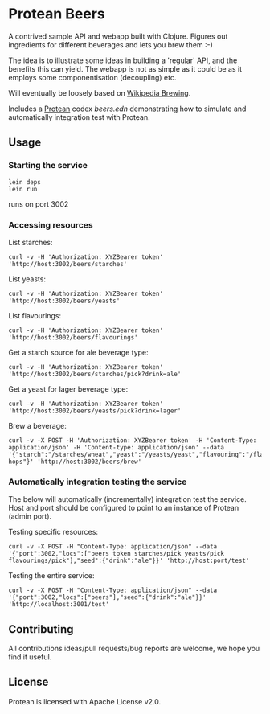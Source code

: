 # Protean Beers

A contrived sample API and webapp built with Clojure.  Figures out ingredients for different beverages and lets you brew them :-)

The idea is to illustrate some ideas in building a 'regular' API, and the benefits this can yield.  The webapp is not as simple
as it could be as it employs some componentisation (decoupling) etc.

Will eventually be loosely based on [Wikipedia Brewing](http://en.wikipedia.org/wiki/Brewing).

Includes a [Protean](https://github.com/passivsystems/protean) codex *beers.edn* demonstrating how to simulate and automatically integration test with Protean.


## Usage

### Starting the service

    lein deps
    lein run

 runs on port 3002

### Accessing resources

List starches:

    curl -v -H 'Authorization: XYZBearer token' 'http://host:3002/beers/starches'

List yeasts:

    curl -v -H 'Authorization: XYZBearer token' 'http://host:3002/beers/yeasts'

List flavourings:

	curl -v -H 'Authorization: XYZBearer token' 'http://host:3002/beers/flavourings'

Get a starch source for ale beverage type:

    curl -v -H 'Authorization: XYZBearer token' 'http://host:3002/beers/starches/pick?drink=ale'

Get a yeast for lager beverage type:

    curl -v -H 'Authorization: XYZBearer token' 'http://host:3002/beers/yeasts/pick?drink=lager'

Brew a beverage:

    curl -v -X POST -H 'Authorization: XYZBearer token' -H 'Content-Type: application/json' -H 'Content-type: application/json' --data '{"starch":"/starches/wheat","yeast":"/yeasts/yeast","flavouring":"/flavourings/golding-hops"}' 'http://host:3002/beers/brew'


### Automatically integration testing the service

The below will automatically (incrementally) integration test the service.  Host and port should be configured to point to an instance of Protean (admin port).

Testing specific resources:

    curl -v -X POST -H "Content-Type: application/json" --data '{"port":3002,"locs":["beers token starches/pick yeasts/pick flavourings/pick"],"seed":{"drink":"ale"}}' 'http://host:port/test'

Testing the entire service:

    curl -v -X POST -H "Content-Type: application/json" --data '{"port":3002,"locs":["beers"],"seed":{"drink":"ale"}}' 'http://localhost:3001/test'


## Contributing

All contributions ideas/pull requests/bug reports are welcome, we hope you find it useful. 


## License

Protean is licensed with Apache License v2.0.